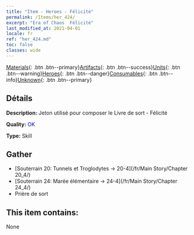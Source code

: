 ```yaml
---
title: "Item - Heroes - Félicité"
permalink: /Items/her_424/
excerpt: "Era of Chaos  Félicité"
last_modified_at: 2021-04-01
locale: fr
ref: "her_424.md"
toc: false
classes: wide
---
```

 [Materials](/fr/Items/){: .btn .btn--primary}[Artifacts](/fr/Items/Artifacts/){: .btn .btn--success}[Units](/fr/Items/Units/){: .btn .btn--warning}[Heroes](/fr/Items/Heroes/){: .btn .btn--danger}[Consumables](/fr/Items/Consumables/){: .btn .btn--info}[Unknown](/fr/Items/Unknown/){: .btn .btn--primary}

## Détails
 **Description:** Jeton utilisé pour composer le Livre de sort - Félicité

 **Quality:** <span style="color: #0000CD">OK</span>

 **Type:** Skill

## Gather

*    [Souterrain 20: Tunnels et Troglodytes -> 20-4](/fr/Main Story/Chapter 20_4/) 
*    [Souterrain 24: Marée élémentaire -> 24-4](/fr/Main Story/Chapter 24_4/) 
*    Prière de sort 

## This item contains:

  None

